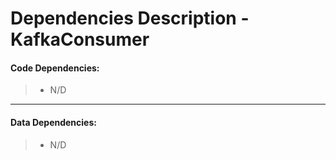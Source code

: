 # Dependencies Description - KafkaConsumer


#### **Code Dependencies:**
> * N/D

-----

#### **Data Dependencies:**
> * N/D